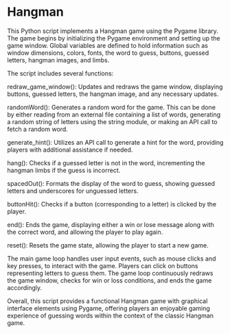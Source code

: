 # Hangman
This Python script implements a Hangman game using the Pygame library. The game begins by initializing the Pygame environment and setting up the game window. Global variables are defined to hold information such as window dimensions, colors, fonts, the word to guess, buttons, guessed letters, hangman images, and limbs.

The script includes several functions:

redraw_game_window(): Updates and redraws the game window, displaying buttons, guessed letters, the hangman image, and any necessary updates.

randomWord(): Generates a random word for the game. This can be done by either reading from an external file containing a list of words, generating a random string of letters using the string module, or making an API call to fetch a random word.

generate_hint(): Utilizes an API call to generate a hint for the word, providing players with additional assistance if needed.

hang(): Checks if a guessed letter is not in the word, incrementing the hangman limbs if the guess is incorrect.

spacedOut(): Formats the display of the word to guess, showing guessed letters and underscores for unguessed letters.

buttonHit(): Checks if a button (corresponding to a letter) is clicked by the player.

end(): Ends the game, displaying either a win or lose message along with the correct word, and allowing the player to play again.

reset(): Resets the game state, allowing the player to start a new game.

The main game loop handles user input events, such as mouse clicks and key presses, to interact with the game. Players can click on buttons representing letters to guess them. The game loop continuously redraws the game window, checks for win or loss conditions, and ends the game accordingly.

Overall, this script provides a functional Hangman game with graphical interface elements using Pygame, offering players an enjoyable gaming experience of guessing words within the context of the classic Hangman game.
